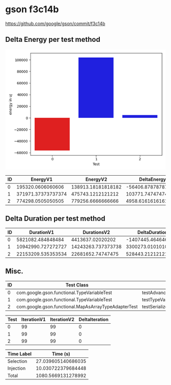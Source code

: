 # gson f3c14b


https://github.com/google/gson/commit/f3c14b



## Delta Energy per test method

![](./gson_delta_energy_0_v.png)


| ID | EnergyV1 | EnergyV2 | DeltaEnergy | σV1 | σV2 |
| --- | --- | --- | --- | --- | --- |
| 0 | 195320.0606060606 | 138913.18181818182 | -56406.878787878784 | 462910.83425461035 | 382656.9477154653 |
| 1 | 371971.37373737374 | 475743.1212121212 | 103771.74747474748 | 610968.4409079627 | 662490.6278443045 |
| 2 | 774298.0505050505 | 779256.6666666666 | 4958.61616161617 | 739599.8845602962 | 741770.2285979006 |

## Delta Duration per test method


| ID | DurationV1 | DurationsV2 | DeltaDuration |
| --- | --- | --- | --- |
| 0 | 5821082.484848484 | 4413637.02020202 | -1407445.4646464642 |
| 1 | 10942990.727272727 | 14243263.737373738 | 3300273.010101011 |
| 2 | 22153209.535353534 | 22681652.74747475 | 528443.2121212147 |

## Misc.

| ID | Test Class | Test Method |
| --- | --- | --- |
| 0 | com.google.gson.functional.TypeVariableTest | testAdvancedTypeVariables |
| 1 | com.google.gson.functional.TypeVariableTest | testTypeVariablesViaTypeParameter |
| 2 | com.google.gson.functional.MapAsArrayTypeAdapterTest | testSerializeComplexMapWithTypeAdapter |




| Test | IterationV1 | IterationV2 | DeltaIteration |
| --- | --- | --- | --- |
| 0 | 99 | 99 | 0 |
| 1 | 99 | 99 | 0 |
| 2 | 99 | 99 | 0 |



| Time Label | Time (s) |
| --- | --- |
| Selection | 27.039605140686035 |
| Injection | 10.030722379684448 |
| Total | 1080.5669131278992 |


